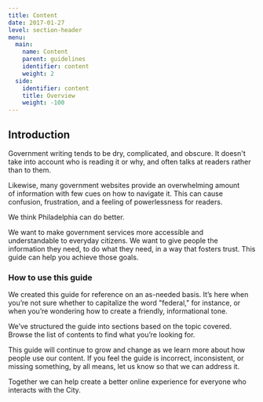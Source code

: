 ```yaml
---
title: Content
date: 2017-01-27
level: section-header
menu:
  main:
    name: Content
    parent: guidelines
    identifier: content
    weight: 2
  side:
    identifier: content
    title: Overview
    weight: -100
---
```

## Introduction

Government writing tends to be dry, complicated, and obscure. It doesn't take into account who is reading it or why, and often talks at readers rather than to them.

Likewise, many government websites provide an overwhelming amount of information with few cues on how to navigate it. This can cause confusion, frustration, and a feeling of powerlessness for readers.

We think Philadelphia can do better.

We want to make government services more accessible and understandable to everyday citizens. We want to give people the information they need, to do what they need, in a way that fosters trust. This guide can help you achieve those goals.

### How to use this guide
We created this guide for reference on an as-needed basis. It’s here when you’re not sure whether to capitalize the word "federal," for instance, or when you’re wondering how to create a friendly, informational tone.

We’ve structured the guide into sections based on the topic covered. Browse the list of contents to find what you’re looking for.

This guide will continue to grow and change as we learn more about how people use our content. If you feel the guide is incorrect, inconsistent, or missing something, by all means, let us know so that we can address it.

Together we can help create a better online experience for everyone who interacts with the City.

